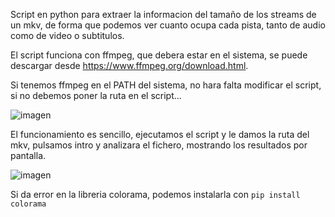 Script en python para extraer la informacion del tamaño de los streams de un mkv, de forma que podemos ver cuanto ocupa cada pista, tanto de audio como de video o subtitulos.

El script funciona con ffmpeg, que debera estar en el sistema, se puede descargar desde https://www.ffmpeg.org/download.html.

Si tenemos ffmpeg en el PATH del sistema, no hara falta modificar el script, si no debemos poner la ruta en el script...

![imagen](https://github.com/user-attachments/assets/94f0ab08-7b3d-47b0-a4a3-5d0f14a411a6)


El funcionamiento es sencillo, ejecutamos el script y le damos la ruta del mkv, pulsamos intro y analizara el fichero, mostrando los resultados por pantalla.

![imagen](https://github.com/user-attachments/assets/83f66363-cc7d-4ef9-a9ec-a3ae6fc6712e)


Si da error en la libreria colorama, podemos instalarla con `pip install colorama`
